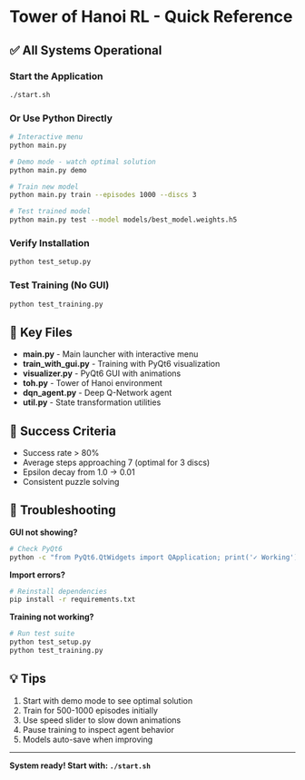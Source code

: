 # Tower of Hanoi RL - Quick Reference

## ✅ All Systems Operational

### Start the Application
```bash
./start.sh
```

### Or Use Python Directly
```bash
# Interactive menu
python main.py

# Demo mode - watch optimal solution
python main.py demo

# Train new model
python main.py train --episodes 1000 --discs 3

# Test trained model
python main.py test --model models/best_model.weights.h5
```

### Verify Installation
```bash
python test_setup.py
```

### Test Training (No GUI)
```bash
python test_training.py
```

## 📁 Key Files

- **main.py** - Main launcher with interactive menu
- **train_with_gui.py** - Training with PyQt6 visualization
- **visualizer.py** - PyQt6 GUI with animations
- **toh.py** - Tower of Hanoi environment
- **dqn_agent.py** - Deep Q-Network agent
- **util.py** - State transformation utilities

## 🎯 Success Criteria

- Success rate > 80%
- Average steps approaching 7 (optimal for 3 discs)
- Epsilon decay from 1.0 → 0.01
- Consistent puzzle solving

## 🐛 Troubleshooting

**GUI not showing?**
```bash
# Check PyQt6
python -c "from PyQt6.QtWidgets import QApplication; print('✓ Working')"
```

**Import errors?**
```bash
# Reinstall dependencies
pip install -r requirements.txt
```

**Training not working?**
```bash
# Run test suite
python test_setup.py
python test_training.py
```

## 💡 Tips

1. Start with demo mode to see optimal solution
2. Train for 500-1000 episodes initially
3. Use speed slider to slow down animations
4. Pause training to inspect agent behavior
5. Models auto-save when improving

---

**System ready! Start with: `./start.sh`**
